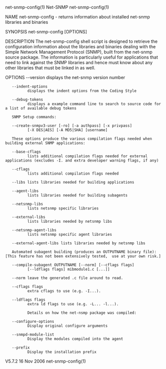 net-snmp-config(1)                                                                                 Net-SNMP                                                                                net-snmp-config(1)



NAME
       net-snmp-config - returns information about installed net-snmp libraries and binaries

SYNOPSIS
       net-snmp-config [OPTIONS]

DESCRIPTION
       The  net-snmp-config  shell  script  is designed to retrieve the configuration information about the libraries and binaries dealing with the Simple Network Management Protocol (SNMP), built from the
       net-snmp source package. The information is particularly useful for applications that need to link against the SNMP libraries and hence must know about any other libraries that must be linked in  as
       well.


OPTIONS
       --version
              displays the net-snmp version number

       --indent-options
              displays the indent options from the Coding Style

       --debug-tokens
              displays a example command line to search to source code for a list of available debug tokens

       SNMP Setup commands:

       --create-snmpv3-user [-ro] [-a authpass] [-x privpass]
              [-X DES|AES] [-A MD5|SHA] [username]

       These options produce the various compilation flags needed when building external SNMP applications:

       --base-cflags
              lists additional compilation flags needed for external applications (excludes -I. and extra developer warning flags, if any)

       --cflags
              lists additional compilation flags needed

       --libs lists libraries needed for building applications

       --agent-libs
              lists libraries needed for building subagents

       --netsnmp-libs
              lists netsnmp specific libraries

       --external-libs
              lists libraries needed by netsnmp libs

       --netsnmp-agent-libs
              lists netsnmp specific agent libraries

       --external-agent-libs lists libraries needed by netsnmp libs

       Automated subagent building (produces an OUTPUTNAME binary file): [This feature has not been extensively tested,  use at your own risk.]

       --compile-subagent OUTPUTNAME [--norm] [--cflags flags]
              [--ldflags flags] mibmodule1.c [...]]

       --norm leave the generated .c file around to read.

       --cflags flags
              extra cflags to use (e.g. -I...).

       --ldflags flags
              extra ld flags to use (e.g. -L... -l...).

              Details on how the net-nsmp package was compiled:

       --configure-options
              Display original configure arguments

       --snmpd-module-list
              Display the modules compiled into the agent

       --prefix
              Display the installation prefix



V5.7.2                                                                                           16 Nov 2006                                                                               net-snmp-config(1)
